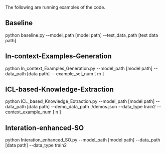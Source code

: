 The following are running examples of the code.

## Baseline
python baseline.py --model_path [model path] --test_data_path [test data path]

## In-context-Examples-Generation
python In_context_Examples_Generation.py --model_path [model path] --data_path [data path] -- example_set_num [ m ]

## ICL-based-Knowledge-Extraction
python ICL_based_Knowledge_Extraction.py --model_path [model path] --data_path [data path] --demo_data_path ./demos.json --data_type train2 --context_example_num [ n ]

## Interation-enhanced-SO
python Interation_enhanced_SO.py --model_path [model path] --data_path [data path] --data_type train2 
